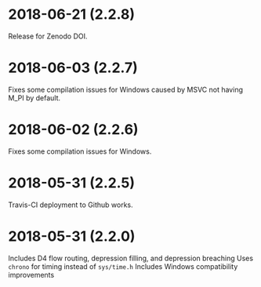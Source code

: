 2018-06-21 (2.2.8)
==================

Release for Zenodo DOI.


2018-06-03 (2.2.7)
==================

Fixes some compilation issues for Windows caused by MSVC not having M_PI by default.


2018-06-02 (2.2.6)
==================

Fixes some compilation issues for Windows.


2018-05-31 (2.2.5)
==================

Travis-CI deployment to Github works.


2018-05-31 (2.2.0)
==================

Includes D4 flow routing, depression filling, and depression breaching
Uses `chrono` for timing instead of `sys/time.h`
Includes Windows compatibility improvements
